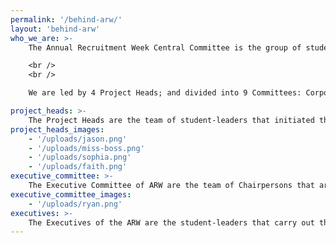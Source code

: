 ```yaml
---
permalink: '/behind-arw/'
layout: 'behind-arw'
who_we_are: >-
    The Annual Recruitment Week Central Committee is the group of student-leaders that spearheads the preparations for the Annual Recruitment Week and ensures that the event will be both enjoyable and beneficial not only to the 49 accredited organizations of Council of the Student Organizations but also to the student body of the De La Salle University - Manila.

    <br />
    <br />

    We are led by 4 Project Heads; and divided into 9 Committees: Corporate Relations, Documentations and Finance, Events, Integrated Marketing Communications, Organizational Relations, Productions, Technical Operations, and Website Development.

project_heads: >-
    The Project Heads are the team of student-leaders that initiated the plans and goals for this year’s Annual Recruitment Week. They ensure that each committee they handle are smooth-sailing in process and progress all throughout from the beginning of the preparatory stage to the post-event activities. For this year, the committees of ARW are handled by the Project Heads with 2 committees each.
project_heads_images:
    - '/uploads/jason.png'
    - '/uploads/miss-boss.png'
    - '/uploads/sophia.png'
    - '/uploads/faith.png'
executive_committee: >-
    The Executive Committee of ARW are the team of Chairpersons that are considered the “right hands” of the Project Heads. They manage the team of Executives of their committee and make sures that the plans and goals of the Project Heads are being executed by their Committee in order to have a successful ARW.
executive_committee_images:
    - '/uploads/ryan.png'
executives: >-
    The Executives of the ARW are the student-leaders that carry out the action as mandates and led by their respective Chairpersons. They report to their Chairpersons and guarantee that the set of deliverables needed by the ARW are executed with quality to ensure an enjoyable event for the student body to the smallest details.
---
```

